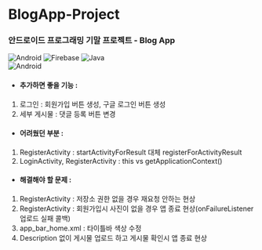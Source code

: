 # BlogApp-Project
### 안드로이드 프로그래밍 기말 프로젝트 - Blog App

![Android](https://img.shields.io/badge/Android-3DDC84?style=flat-square&logo=Android&logoColor=white)
![Firebase](https://img.shields.io/badge/Firebase-FFCA28?style=flat-square&logo=Firebase&logoColor=white)
![Java](https://img.shields.io/badge/Java-007396?style=flat-square&logo=Java&logoColor=white)
</br>
![Android](https://img.shields.io/badge/AndroidStudio-3DDC84?style=flat-square&logo=AndroidStudio&logoColor=white)

- #### 추가하면 좋을 기능 :
1. 로그인 : 회원가입 버튼 생성, 구글 로그인 버튼 생성
2. 세부 게시물 : 댓글 등록 버튼 변경

- #### 어려웠던 부분 :
1. RegisterActivity : startActivityForResult 대체 registerForActivityResult
2. LoginActivity, RegisterActivity : this vs getApplicationContext()

- #### 해결해야 할 문제 : 
1. RegisterActivity : 저장소 권한 없을 경우 재요청 안하는 현상
2. RegisterActivity : 회원가입시 사진이 없을 경우 앱 종료 현상(onFailureListener 업로드 실패 콜백)
3. app_bar_home.xml : 타이틀바 색상 수정
4. Description 없이 게시물 업로드 하고 게시물 확인시 앱 종료 현상
